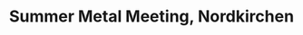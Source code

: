---
collection: gigs
title: Summer Metal Meeting, Nordkirchen
gig_date: 2000-07-29
bands:
- Arzachel
---